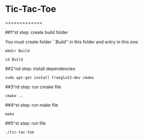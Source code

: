 # Tic-Tac-Toe
=============

##1^st step: create build folder

You must create folder ``*Build*'' in this folder and entry in this one.

`mkdir Build`

`cd Build`

##2^nd step: install dependencies

`sudo apt-get install freeglut3-dev cmake`

##3^rd step: run cmake file

`cmake ..`

##4^st step: run make file

`make`

##5^st step: run file

`./tic-tac-toe`
